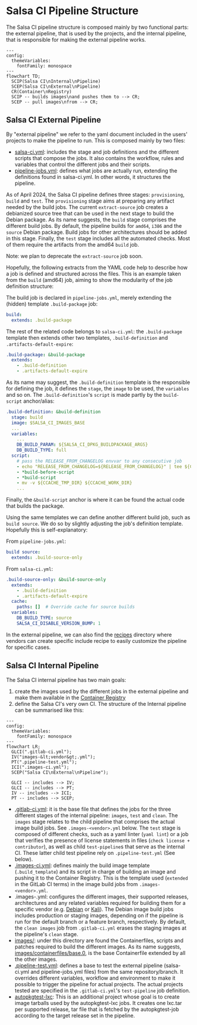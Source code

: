 # Salsa CI Pipeline Structure

The Salsa CI pipeline structure is composed mainly by two functional parts: the
external pipeline, that is used by the projects, and the internal pipeline,
that is responsible for making the external pipeline works.

```mermaid
---
config:
  themeVariables:
    fontFamily: monospace
---
flowchart TD;
  SCIP(Salsa CI\nInternal\nPipeline)
  SCEP(Salsa CI\nExternal\nPipeline)
  CR(Container\nRegistry)
  SCIP -- builds images\nand pushes them to --> CR;
  SCEP -- pull images\nfrom --> CR;
```

## Salsa CI External Pipeline

By "external pipeline" we refer to the yaml document included in the users'
projects to make the pipeline to run. This is composed mainly by two files:

* [salsa-ci.yml](salsa-ci.yml): includes the stage and job definitions and the different
  scripts that compose the jobs. It also contains the workflow, rules and
  variables that control the different jobs and their scripts.
* [pipeline-jobs.yml](pipeline-jobs.yml): defines what jobs are actually run, extending the
  definitions found in salsa-ci.yml. In other words, it structures
  the pipeline.

As of April 2024, the Salsa CI pipeline defines three stages: `provisioning`,
`build` and `test`.  The `provisioning` stage aims at preparing any artifact
needed by the build jobs. The current `extract-source` job creates a debianized
source tree that can be used in the next stage to build the Debian package. As
its name suggests, the `build` stage comprises the different build jobs. By
default, the pipeline builds for `amd64`, `i386` and the `source` Debian
package. Build jobs for other architectures should be added in this stage.
Finally, the `test` stage includes all the automated checks. Most of them
require the artifacts from the amd64 `build` job.

Note: we plan to deprecate the `extract-source` job soon.

Hopefully, the following extracts from the YAML code help to describe how a job
is defined and structured across the files. This is an example taken from the
`build` (amd64) job, aiming to show the modularity of the job definition
structure:

The build job is declared in `pipeline-jobs.yml`, merely extending
the (hidden) template `.build-package` job:

```yaml
build:
  extends: .build-package
```

The rest of the related code belongs to `salsa-ci.yml`: the `.build-package`
template then extends other two templates, `.build-definition` and
`.artifacts-default-expire`:

```yaml
.build-package: &build-package
  extends:
    - .build-definition
    - .artifacts-default-expire
```

As its name may suggest, the `.build-definition` template is the responsible
for defining the job, it defines the `stage`, the `image` to be used,
the `variables` and so on. The `.build-definition`'s `script` is made partly by
the `build-script` anchor/alias:

```yaml
.build-definition: &build-definition
  stage: build
  image: $SALSA_CI_IMAGES_BASE
  ...
  variables:
    ...
    DB_BUILD_PARAM: ${SALSA_CI_DPKG_BUILDPACKAGE_ARGS}
    DB_BUILD_TYPE: full
  script:
    # pass the RELEASE_FROM_CHANGELOG envvar to any consecutive job
    - echo "RELEASE_FROM_CHANGELOG=${RELEASE_FROM_CHANGELOG}" | tee ${CI_PROJECT_DIR}/salsa.env
    - *build-before-script
    - *build-script
    - mv -v ${CCACHE_TMP_DIR} ${CCACHE_WORK_DIR}
    ...
```

Finally, the `&build-script` anchor is where it can be found the actual code
that builds the package.

Using the same templates we can define another different build job, such as
`build source`. We do so by slightly adjusting the job's definition template.
Hopefully this is self-explanatory:

From `pipeline-jobs.yml`:

```yaml
build source:
  extends: .build-source-only
```

From `salsa-ci.yml`:

```yaml
.build-source-only: &build-source-only
  extends:
    - .build-definition
    - .artifacts-default-expire
  cache:
    paths: []  # Override cache for source builds
  variables:
    DB_BUILD_TYPE: source
    SALSA_CI_DISABLE_VERSION_BUMP: 1
```

In the external pipeline, we can also find the [recipes](recipes) directory
where vendors can create specific include recipe to easily customize the
pipeline for specific cases.


## Salsa CI Internal Pipeline

The Salsa CI internal pipeline has two main goals:
1. create the images used by the different jobs in the external pipeline and
   make them available in the
   [Container Registry](https://salsa.debian.org/salsa-ci-team/pipeline/container_registry)
2. define the Salsa CI's very own CI. The structure of the Internal pipeline
   can be summarised like this:

```mermaid
---
config:
  themeVariables:
    fontFamily: monospace
---
flowchart LR;
  GLCI(".gitlab-ci.yml");
  IV("images-&lt;vendor&gt;.yml");
  PT(".pipeline-test.yml");
  ICI(".images-ci.yml");
  SCEP("Salsa CI\nExternal\nPipeline");

  GLCI -- includes --> IV;
  GLCI -- includes --> PT;
  IV -- includes --> ICI;
  PT -- includes --> SCEP;
```

* [.gitlab-ci.yml](.gitlab-ci.yml): it is the base file that defines the jobs
  for the three different stages of the internal pipeline: `images`, `test` and
  `clean`. The `images` stage relates to the child pipeline that comprises the
  actual image build jobs. See `.images-<vendor>.yml` below.
  The `test` stage is composed of different checks, such as a yaml linter (`yaml
  lint`) or a job that verifies the presence of license statements in files
  (`check license + contributor`), as well as child `test-pipeline`s that
  serve as the internal CI. These latter child test pipeline rely on
  `.pipeline-test.yml` (See below).
* [.images-ci.yml](.images-ci.yml): defines mainly the build image template
  (`.build_template`) and its script in charge of building an image and pushing
  it to the Container Registry. This is the template used (`extended` in the
  GitLab CI terms) in the image build jobs from `.images-<vendor>.yml`.
* .images-<vendor>.yml: configures the different images, their supported
  releases, architectures and any related variables required for building them
  for a specific vendor (e.g. [Debian](.images-debian.yml) or
  [Kali](.images-kali.yml)). The Debian image build jobs includes production or
  staging images, depending on if the pipeline is run for the default branch or a
  feature branch, respectively. By default, the `clean images` job from
  `.gitlab-ci.yml` erases the staging images at the pipeline's `clean` stage.
* [images/](images/): under this directory are found the Containerfiles, scripts
  and patches required to build the different images. As its name suggests,
  [images/containerfiles/base.0](images/containerfiles/base.0), is the base
  Containerfile extended by all the other images.
* [.pipeline-test.yml](.pipeline-test.yml): defines a base to test the external
  pipeline (salsa-ci.yml and pipeline-jobs.yml files) from the same
  repository/branch. It overrides different variables, workflow and environment
  to make it possible to trigger the pipeline for actual projects. The actual
  projects tested are specified in the `.gitlab-ci.yml`'s `test-pipeline` job
  definition.
* [autopkgtest-lxc](https://salsa.debian.org/salsa-ci-team/autopkgtest-lxc):
  This is an additional project whose goal is to create image tarballs used by
  the autopkgtest-lxc jobs. It creates one lxc.tar per supported release, tar
  file that is fetched by the autopkgtest-job according to the target release
  set in the pipeline.
